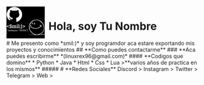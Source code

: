 <div style="display: flex; align-items: center;">
    <img src="https://github.com/io9608/Pictures/blob/main/Banner/banner.jpg" alt="Descripción" style="width: 100px; height: auto; margin-right: 10px;">
    <h1>Hola, soy <strong>Tu Nombre</strong></h1>
</div>
#
Me presento como *smil:)* y soy programdor aca estare exportando mis proyectos y conocimientos
##
**Como puedes contactarme**
###
**Aca puedes escribirme** *(linuxrex96@gmail.com)*
####
**Codigos que domino**
* Python
* Java 
* Html
* Css
* Lua
>**varios años de practica en los mismos** 
#####
# **Redes Sociales**
Discord
>
Instagram
>
Twitter
>
Telegram
>
Web
>

